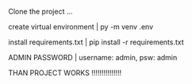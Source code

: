 Clone the project ... 

create virtual environment | py -m venv .env

install requirements.txt   | pip install -r requirements.txt

ADMIN PASSWORD | username: admin, psw: admin

THAN PROJECT WORKS !!!!!!!!!!!!!!!
